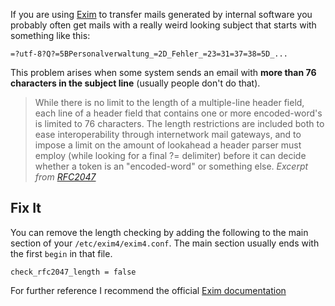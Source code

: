 <!--
layout: post
title: Exim4 Fix Wrongly Decoded Mail Subject
-->

If you are using [Exim](http://www.exim.org/) to transfer mails generated by internal software you probably often get
mails with a really weird looking subject that starts with something like this:

```
=?utf-8?Q?=5BPersonalverwaltung_=2D_Fehler_=23=31=37=38=5D_...
```

This problem arises when some system sends an email with **more
than 76 characters in the subject line** (usually people don't do that).

> While there is no limit to the length of a multiple-line header field,
> each line of a header field that contains one or more
> encoded-word's is limited to 76 characters.
> The length restrictions are included both to ease interoperability
> through internetwork mail gateways, and to impose a limit on the
> amount of lookahead a header parser must employ (while looking for a
> final ?= delimiter) before it can decide whether a token is an
> "encoded-word" or something else.
> <cite>Excerpt from [RFC2047](http://www.ietf.org/rfc/rfc2047.txt)</cite>


## Fix It

You can remove the length checking by adding the following to the main section of your
`/etc/exim4/exim4.conf`. The main section usually ends with the first `begin` in that file.

```
check_rfc2047_length = false
```

For further reference I recommend the official [Exim documentation](http://www.exim.org/exim-html-current/doc/html/spec_html/ch14.html)
